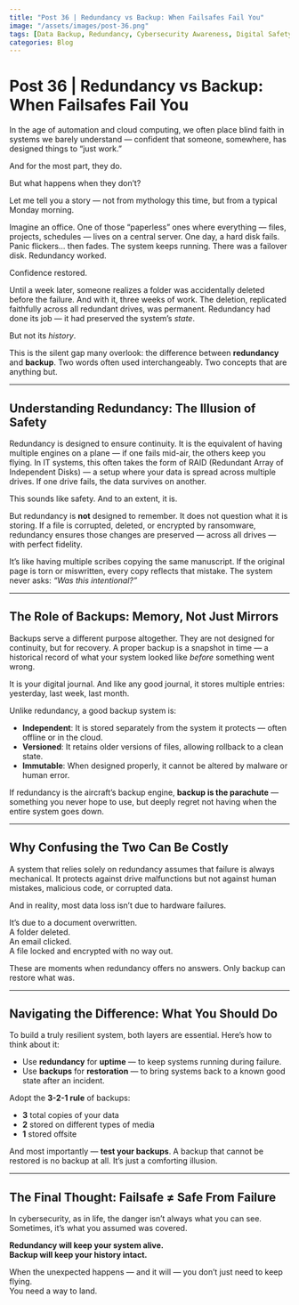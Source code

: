 ```yaml
---
title: "Post 36 | Redundancy vs Backup: When Failsafes Fail You"
image: "/assets/images/post-36.png"
tags: [Data Backup, Redundancy, Cybersecurity Awareness, Digital Safety, System Recovery, Business Continuity, IT Infrastructure, Online Safety, Data Loss Prevention]
categories: Blog
---
```


<!-- HTML Meta Tags -->
<title>Post 36 | Redundancy vs Backup: When Failsafes Fail You</title>
<meta name="description" content="Redundancy helps you stay online, but only backups can take you back. Learn the crucial difference between these two concepts in system safety and why both are essential.">

<!-- Open Graph Meta Tags -->
<meta property="og:url" content="https://cybermaya.in/posts/post-36">
<meta property="og:type" content="article">
<meta property="og:title" content="Post 36 | Redundancy vs Backup: When Failsafes Fail You">
<meta property="og:description" content="Redundancy is about uptime. Backups are about recovery. Learn why both matter, and why confusing the two can be disastrous.">
<meta property="og:image" content="https://cybermaya.in/assets/images/post-36.png">
<meta property="og:image:width" content="1400">
<meta property="og:image:height" content="900">

# Post 36 | Redundancy vs Backup: When Failsafes Fail You

In the age of automation and cloud computing, we often place blind faith in systems we barely understand — confident that someone, somewhere, has designed things to “just work.”

And for the most part, they do.

But what happens when they don’t?

Let me tell you a story — not from mythology this time, but from a typical Monday morning.

Imagine an office. One of those “paperless” ones where everything — files, projects, schedules — lives on a central server. One day, a hard disk fails. Panic flickers… then fades. The system keeps running. There was a failover disk. Redundancy worked.

Confidence restored.

Until a week later, someone realizes a folder was accidentally deleted before the failure. And with it, three weeks of work. The deletion, replicated faithfully across all redundant drives, was permanent. Redundancy had done its job — it had preserved the system’s *state*.

But not its *history*.

This is the silent gap many overlook: the difference between **redundancy** and **backup**. Two words often used interchangeably. Two concepts that are anything but.

---

## Understanding Redundancy: The Illusion of Safety

Redundancy is designed to ensure continuity. It is the equivalent of having multiple engines on a plane — if one fails mid-air, the others keep you flying. In IT systems, this often takes the form of RAID (Redundant Array of Independent Disks) — a setup where your data is spread across multiple drives. If one drive fails, the data survives on another.

This sounds like safety. And to an extent, it is.

But redundancy is **not** designed to remember. It does not question what it is storing. If a file is corrupted, deleted, or encrypted by ransomware, redundancy ensures those changes are preserved — across all drives — with perfect fidelity.

It’s like having multiple scribes copying the same manuscript. If the original page is torn or miswritten, every copy reflects that mistake. The system never asks: *“Was this intentional?”*

---

## The Role of Backups: Memory, Not Just Mirrors

Backups serve a different purpose altogether. They are not designed for continuity, but for recovery. A proper backup is a snapshot in time — a historical record of what your system looked like *before* something went wrong.

It is your digital journal. And like any good journal, it stores multiple entries: yesterday, last week, last month.

Unlike redundancy, a good backup system is:

- **Independent**: It is stored separately from the system it protects — often offline or in the cloud.  
- **Versioned**: It retains older versions of files, allowing rollback to a clean state.  
- **Immutable**: When designed properly, it cannot be altered by malware or human error.

If redundancy is the aircraft’s backup engine, **backup is the parachute** — something you never hope to use, but deeply regret not having when the entire system goes down.

---

## Why Confusing the Two Can Be Costly

A system that relies solely on redundancy assumes that failure is always mechanical. It protects against drive malfunctions but not against human mistakes, malicious code, or corrupted data.

And in reality, most data loss isn’t due to hardware failures.

It’s due to a document overwritten.  
A folder deleted.  
An email clicked.  
A file locked and encrypted with no way out.

These are moments when redundancy offers no answers. Only backup can restore what was.

---

## Navigating the Difference: What You Should Do

To build a truly resilient system, both layers are essential. Here’s how to think about it:

- Use **redundancy** for **uptime** — to keep systems running during failure.  
- Use **backups** for **restoration** — to bring systems back to a known good state after an incident.

Adopt the **3-2-1 rule** of backups:

- **3** total copies of your data  
- **2** stored on different types of media  
- **1** stored offsite  

And most importantly — **test your backups**. A backup that cannot be restored is no backup at all. It’s just a comforting illusion.

---

## The Final Thought: Failsafe ≠ Safe From Failure

In cybersecurity, as in life, the danger isn’t always what you can see. Sometimes, it’s what you assumed was covered.

**Redundancy will keep your system alive.**  
**Backup will keep your history intact.**

When the unexpected happens — and it will — you don’t just need to keep flying.  
You need a way to land.
